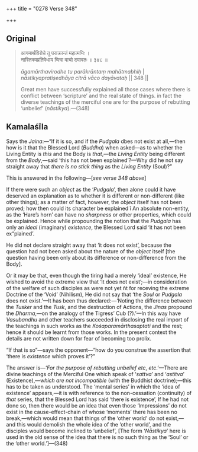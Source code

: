+++
title = "0278 Verse 348"

+++
## Original 
>
> आगमार्थविरोधे तु पराक्रान्तं महात्मभिः ।  
> नास्तिक्यप्रतिषेधाय चित्रा वाचो दयावतः ॥ ३४८ ॥ 
>
> *āgamārthavirodhe tu parākrāntaṃ mahātmabhiḥ* \|  
> *nāstikyapratiṣedhāya citrā vāco dayāvataḥ* \|\| 348 \|\| 
>
> Great men have successfully explained all those cases where there is conflict between ‘scripture’ and the real state of things. in fact the diverse teachings of the merciful one are for the purpose of rebutting ‘unbelief’ (*nāstikya*).—(348)



## Kamalaśīla

Says the *Jaina*:—“If it is so, and if the *Pudgala* dbes not exist at all,—then how is it that the Blessed Lord (*Buddha*) when asked—as to whether the Living Entity is *this* and the Body is *that*,—the *Living Entity* being different from the *Body*,—said ‘this has not been explained’?—Why did he not say straight away that *there is no stick thing* as the *Living Entity* (Soul)?”

This is answered in the following—[*see verse 348 above*]

If there were such an *object* as the ‘*Pudgala*’, then alone could it have deserved an explanation as to whether it is different or non-different (like other things); as a matter of fact, however, the *object* itself has not been proved; how then could its character be explained î An absolute non-entity, as the ‘Hare’s horn’ can have no *sharpness* or other properties, which could be explained. Hence while propounding the notion that the *Pudgala* has only a*n ideal* (imaginary) *existence*, the Blessed Lord said ‘it has not been ex“plained’.

He did not declare straight away that ‘it does not exist’, because the question had not been asked about the nature of the *object* itself [the question having been only about its difference or non-difference from the Body].

Or it may be that, even though the tiring had a merely ‘ideal’ existence, He wished to avoid the extreme view that ‘it does not exist’;—in consideration of the welfare of such disciples as were not yet ñt for receving the extreme Doctrine of the ‘Void’ (Nihilism), He did not say that ‘the *Soul* or *Pudgala* does not exist.’—It has been thus declared:—‘Noting the difference between the *Tusker* and the *Tusk*, and the destruction of Actions, the *Jinas* propound the *Dharma*,—on the analogy of the Tigress’ Cub (?).’—In this way have *Vasubandhu* and other teachers succeeded in disclosing the real import of the teachings in such works as the *Kośaparamārthasaptati* and the rest; hence it should be learnt from those works. In the present context the details are not written down for fear of becoming too prolix.

“If that is so”—says the opponent—“how do you construe the assertion that ‘there is *existence* which proves it’?”

The answer is—‘*For the purpose of rebutting unbelief etc*, *etc*.’—There are divine teachings of the Merciful One which speak of ‘*sattva*’ and ‘*astitva*’ (Existence),—*which are not incompatible* (with the Buddhist doctrine);—this has to be taken as understood. The ‘mental series’ in which the ‘idea of existence’ appears,—it is with reference to the non-cessation (continuity) of *that* series, that the Blessed Lord has said ‘there is existence’, If he had not done so, then there would be an idea that even those ‘Impressions’ do not exist in the cause-effect-chain of whose ‘moments’ there has been no break,—which would mean that things of the ‘other world’ do not exist,—and this would demolish the whole idea of the ‘other world’, and the disciples would become inclined to ‘unbelief’, [The form ‘*Nāstikya*’ here is used in the old sense of the idea that there is no such thing as the ‘Soul’ or the ‘other world.’]—(348)


